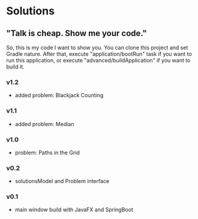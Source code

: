 # Solutions
## "Talk is cheap. Show me your code."

So, this is my code I want to show you.
You can clone this project and set Gradle nature. After that, execute "application/bootRun" task if you want to run this application, or execute "advanced/buildApplication" if you want to build it. 

### v1.2

- added problem: Blackjack Counting

### v1.1

- added problem: Median

### v1.0

- problem: Paths in the Grid

### v0.2

- solutionsModel and Problem interface

### v0.1

- main window build with JavaFX and SpringBoot